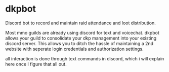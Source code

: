 # dkpbot
Discord bot to record and maintain raid attendance and loot distribution.

Most mmo guilds are already using discord for text and voicechat. dkpbot allows your guild
to consolidate your dkp management into your existing discord server. This allows you to
ditch the hassle of maintaining a 2nd website with seperate login credentials and authorization
settings.

all interaction is done through text commands in discord, which i will explain here once I
figure that all out.